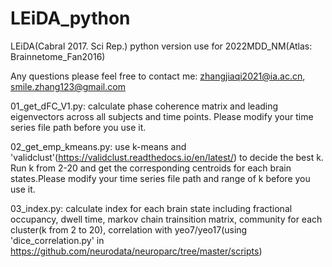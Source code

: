 # LEiDA_python

LEiDA(Cabral 2017. Sci Rep.) python version use for 2022MDD_NM(Atlas: Brainnetome_Fan2016)

Any questions please feel free to contact me: zhangjiaqi2021@ia.ac.cn, smile.zhang123@gmail.com


01_get_dFC_V1.py: calculate phase coherence matrix and leading eigenvectors across all subjects and time points. Please modify your time series file path before you use it.

02_get_emp_kmeans.py: use k-means and 'validclust'(https://validclust.readthedocs.io/en/latest/) to decide the best k. Run k from 2-20 and get the corresponding centroids for each brain states.Please modify your time series file path and range of k before you use it.

03_index.py: calculate index for each brain state including fractional occupancy, dwell time, markov chain trainsition matrix, community for each cluster(k from 2 to 20), correlation with yeo7/yeo17(using 'dice_correlation.py' in https://github.com/neurodata/neuroparc/tree/master/scripts)
